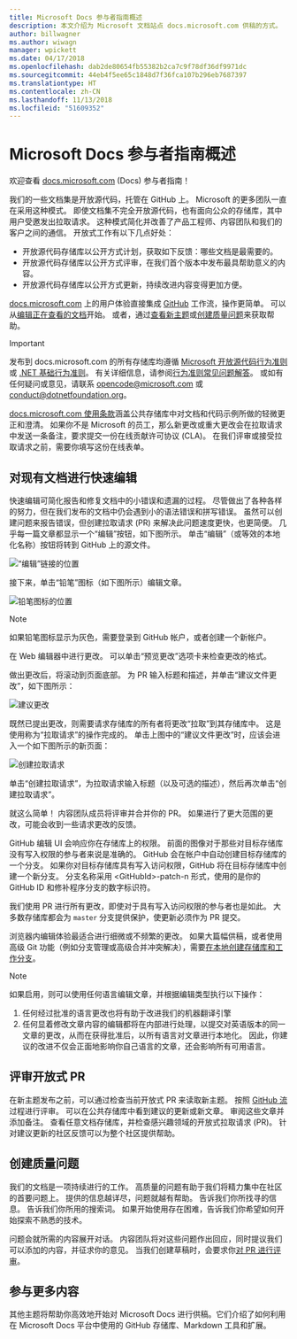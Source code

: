 ```yaml
---
title: Microsoft Docs 参与者指南概述
description: 本文介绍为 Microsoft 文档站点 docs.microsoft.com 供稿的方式。
author: billwagner
ms.author: wiwagn
manager: wpickett
ms.date: 04/17/2018
ms.openlocfilehash: dab2de80654fb55382b2ca7c9f78df36df9971dc
ms.sourcegitcommit: 44eb4f5ee65c1848d7f36fca107b296eb7687397
ms.translationtype: HT
ms.contentlocale: zh-CN
ms.lasthandoff: 11/13/2018
ms.locfileid: "51609352"
---
```

# <a name="microsoft-docs-contributor-guide-overview"></a>Microsoft Docs 参与者指南概述

欢迎查看 [docs.microsoft.com](https://docs.microsoft.com) (Docs) 参与者指南！

我们的一些文档集是开放源代码，托管在 GitHub 上。 Microsoft 的更多团队一直在采用这种模式。 即使文档集不完全开放源代码，也有面向公众的存储库，其中用户受邀发出拉取请求。 这种模式简化并改善了产品工程师、内容团队和我们的客户之间的通信。 开放式工作有以下几点好处：

- 开放源代码存储库以公开方式计划，获取如下反馈：哪些文档是最需要的。
- 开放源代码存储库以公开方式评审，在我们首个版本中发布最具帮助意义的内容。
- 开放源代码存储库以公开方式更新，持续改进内容变得更加方便。

[docs.microsoft.com](https://docs.microsoft.com) 上的用户体验直接集成 [GitHub](https://github.com) 工作流，操作更简单。 可以从[编辑正在查看的文档](#quick-edits-to-existing-documents)开始。 或者，通过[查看新主题](#review-open-prs)或[创建质量问题](#create-quality-issues)来获取帮助。

> [!IMPORTANT]
> 发布到 docs.microsoft.com 的所有存储库均遵循 [Microsoft 开放源代码行为准则](https://opensource.microsoft.com/codeofconduct/)或 [.NET 基础行为准则](https://dotnetfoundation.org/code-of-conduct)。 有关详细信息，请参阅[行为准则常见问题解答](https://opensource.microsoft.com/codeofconduct/faq/)。 或如有任何疑问或意见，请联系 [opencode@microsoft.com](mailto:opencode@microsoft.com) 或 [conduct@dotnetfoundation.org](mailto:conduct@dotnetfoundation.org)。<br>
>
> [docs.microsoft.com 使用条款](https://docs.microsoft.com/legal/termsofuse)涵盖公共存储库中对文档和代码示例所做的轻微更正和澄清。 如果你不是 Microsoft 的员工，那么新更改或重大更改会在拉取请求中发送一条备注，要求提交一份在线贡献许可协议 (CLA)。 在我们评审或接受拉取请求之前，需要你填写这份在线表单。

## <a name="quick-edits-to-existing-documents"></a>对现有文档进行快速编辑

快速编辑可简化报告和修复文档中的小错误和遗漏的过程。 尽管做出了各种各样的努力，但在我们发布的文档中仍会遇到小的语法错误和拼写错误。 虽然可以创建问题来报告错误，但创建拉取请求 (PR) 来解决此问题速度更快，也更简便。 几乎每一篇文章都显示一个“编辑”按钮，如下图所示。 单击“编辑”（或等效的本地化名称）按钮将转到 GitHub 上的源文件。

![“编辑”链接的位置](./media/index/edit-article.png)

接下来，单击“铅笔”图标（如下图所示）编辑文章。

![铅笔图标的位置](./media/index/editicon.png)

> [!NOTE]
> 如果铅笔图标显示为灰色，需要登录到 GitHub 帐户，或者创建一个新帐户。

在 Web 编辑器中进行更改。 可以单击“预览更改”选项卡来检查更改的格式。

做出更改后，将滚动到页面底部。 为 PR 输入标题和描述，并单击“建议文件更改”，如下图所示：

![建议更改](./media/index/submit-pull-request.png)

既然已提出更改，则需要请求存储库的所有者将更改“拉取”到其存储库中。 这是使用称为“拉取请求”的操作完成的。 单击上图中的“建议文件更改”时，应该会进入一个如下图所示的新页面：

![创建拉取请求](media/index/create-pull-request.png)

单击“创建拉取请求”，为拉取请求输入标题（以及可选的描述），然后再次单击“创建拉取请求”。

就这么简单！ 内容团队成员将评审并合并你的 PR。 如果进行了更大范围的更改，可能会收到一些请求更改的反馈。

GitHub 编辑 UI 会响应你在存储库上的权限。 前面的图像对于那些对目标存储库没有写入权限的参与者来说是准确的。 GitHub 会在帐户中自动创建目标存储库的一个分支。 如果你对目标存储库具有写入访问权限，GitHub 将在目标存储库中创建一个新分支。 分支名称采用 \<GitHubId\>-patch-n 形式，使用的是你的 GitHub ID 和修补程序分支的数字标识符。

我们使用 PR 进行所有更改，即使对于具有写入访问权限的参与者也是如此。 大多数存储库都会为 `master` 分支提供保护，使更新必须作为 PR 提交。

浏览器内编辑体验最适合进行细微或不频繁的更改。 如果大篇幅供稿，或者使用高级 Git 功能（例如分支管理或高级合并冲突解决），需要[在本地创建存储库和工作分支](how-to-write-workflows-major.md)。

> [!NOTE]
> 如果启用，则可以使用任何语言编辑文章，并根据编辑类型执行以下操作：
> 1. 任何经过批准的语言更改也将有助于改进我们的机器翻译引擎
> 2. 任何显着修改文章内容的编辑都将在内部进行处理，以提交对英语版本的同一文章的更改，从而在获得批准后，以所有语言对文章进行本地化。
> 因此，你建议的改进不仅会正面地影响你自己语言的文章，还会影响所有可用语言。

## <a name="review-open-prs"></a>评审开放式 PR

在新主题发布之前，可以通过检查当前开放式 PR 来读取新主题。 按照 [GitHub 流](https://guides.github.com/introduction/flow/)过程进行评审。 可以在公共存储库中看到建议的更新或新文章。 审阅这些文章并添加备注。 查看任意文档存储库，并检查感兴趣领域的开放式拉取请求 (PR)。 针对建议更新的社区反馈可以为整个社区提供帮助。

## <a name="create-quality-issues"></a>创建质量问题

我们的文档是一项持续进行的工作。 高质量的问题有助于我们将精力集中在社区的首要问题上。 提供的信息越详尽，问题就越有帮助。 告诉我们你所找寻的信息。 告诉我们你所用的搜索词。 如果开始使用存在困难，告诉我们你希望如何开始探索不熟悉的技术。

问题会就所需的内容展开对话。 内容团队将对这些问题作出回应，同时提议我们可以添加的内容，并征求你的意见。 当我们创建草稿时，会要求你[对 PR 进行评审](#review-open-prs)。

## <a name="get-more-involved"></a>参与更多内容

其他主题将帮助你高效地开始对 Microsoft Docs 进行供稿。它们介绍了如何利用在 Microsoft Docs 平台中使用的 GitHub 存储库、Markdown 工具和扩展。
